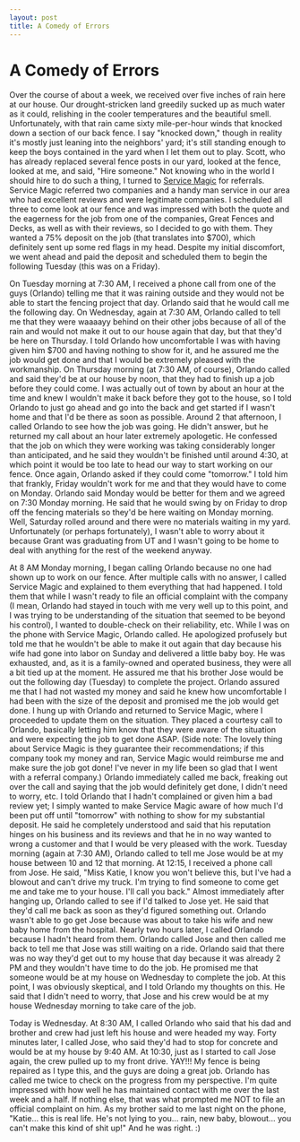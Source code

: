 ```yaml
---
layout: post
title: A Comedy of Errors
---
```


A Comedy of Errors
===================
Over the course of about a week, we received over five inches of rain here at our house. Our drought-stricken land greedily sucked up as much water as it could, relishing in the cooler temperatures and the beautiful smell. 
Unfortunately, with that rain came sixty mile-per-hour winds that knocked down a section of our back fence. I say "knocked down," though in reality it's mostly just leaning into the neighbors' yard; it's still standing 
enough to keep the boys contained in the yard when I let them out to play. Scott, who has already replaced several fence posts in our yard, looked at the fence, looked at me, and said, "Hire someone." Not knowing who in 
the world I should hire to do such a thing, I turned to [Service Magic](www.servicemagic.com) for referrals. Service Magic referred two companies and a handy man service in our area who had excellent reviews and were legitimate 
companies. I scheduled all three to come look at our fence and was impressed with both the quote and the eagerness for the job from one of the companies, Great Fences and Decks, as well as with their reviews, so I decided to go with them. They wanted a 75% deposit on the job 
(that translates into $700), which definitely sent up some red flags in my head. Despite my initial discomfort, we went ahead and paid the deposit and scheduled them to begin the following Tuesday (this was on a Friday). 


On Tuesday morning at 7:30 AM, I received a phone call from one of the guys (Orlando) telling me that it was raining outside and they would not be able to start the fencing project that day. Orlando said that he would call 
me the following day. On Wednesday, again at 7:30 AM, Orlando called to tell me that they were waaaayy behind on their other jobs because of all of the rain and would not make it out to our house again that day, but that they'd
be here on Thursday. I told Orlando how uncomfortable I was with having given him $700 and having nothing to show for it, and he assured me the job would get done and that I would be extremely pleased with the workmanship. 
On Thursday morning (at 7:30 AM, of course), Orlando called and said they'd be at our house by noon, that they had to finish up a job before they could come. I was actually out of town by about an hour at the time and knew 
I wouldn't make it back before they got to the house, so I told Orlando to just go ahead and go into the back and get started if I wasn't home and that I'd be there as soon as possible. Around 2 that afternoon, I called 
Orlando to see how the job was going. He didn't answer, but he returned my call about an hour later extremely apologetic. He confessed that the job on which they were working was taking considerably longer than anticipated, 
and he said they wouldn't be finished until around 4:30, at which point it would be too late to head our way to start working on our fence. Once again, Orlando asked if they could come "tomorrow." I told him that frankly, 
Friday wouldn't work for me and that they would have to come on Monday. Orlando said Monday would be better for them and we agreed on 7:30 Monday morning. He said that he would swing by on Friday to drop off the fencing 
materials so they'd be here waiting on Monday morning. Well, Saturday rolled around and there were no materials waiting in my yard. Unfortunately (or perhaps fortunately), I wasn't able to worry about it because Grant 
was graduating from UT and I wasn't going to be home to deal with anything for the rest of the weekend anyway. 

At 8 AM Monday morning, I began calling Orlando because no one had shown up to work on our fence. After multiple calls with no answer, I called Service Magic and explained to them everything that had happened. I told them 
that while I wasn't ready to file an official complaint with the company (I mean, Orlando had stayed in touch with me very well up to this point, and I was trying to be understanding of the situation that seemed to be beyond 
his control), I wanted to double-check on their reliability, etc. While I was on the phone with Service Magic, Orlando called. He apologized profusely but told me that he wouldn't be able to make it out again that day because 
his wife had gone into labor on Sunday and delivered a little baby boy. He was exhausted, and, as it is a family-owned and operated business, they were all a bit tied up at the moment. He assured me that his brother Jose would 
be out the following day (Tuesday) to complete the project. Orlando assured me that I had not wasted my money and said he knew how uncomfortable I had been with the size of the deposit and promised me the job would get done. 
I hung up with Orlando and returned to Service Magic, where I proceeded to update them on the situation. They placed a courtesy call to Orlando, basically letting him know that they were aware of the situation and were 
expecting the job to get done ASAP. (Side note: The lovely thing about Service Magic is they guarantee their recommendations; if this company took my money and ran, Service Magic would reimburse me and make sure the job got
done! I've never in my life been so glad that I went with a referral company.) Orlando immediately called me back, freaking out over the call and saying that the job would definitely get done, I didn't need to worry, etc. I 
told Orlando that I hadn't complained or given him a bad review yet; I simply wanted to make Service Magic aware of how much I'd been put off until "tomorrow" with nothing to show for my substantial deposit. He said he 
completely understood and said that his reputation hinges on his business and its reviews and that he in no way wanted to wrong a customer and that I would be very pleased with the work. Tuesday morning (again at 7:30 AM), 
Orlando called to tell me Jose would be at my house between 10 and 12 that morning. At 12:15, I received a phone call from Jose. He said, "Miss Katie, I know you won't believe this, but I've had a blowout and can't drive 
my truck. I'm trying to find someone to come get me and take me to your house. I'll call you back." Almost immediately after hanging up, Orlando called to see if I'd talked to Jose yet. He said that they'd call me back as 
soon as they'd figured something out. Orlando wasn't able to go get Jose because was about to take his wife and new baby home from the hospital. Nearly two hours later, I called Orlando because I hadn't heard from them. 
Orlando called Jose and then called me back to tell me that Jose was still waiting on a ride. Orlando said that there was no way they'd get out to my house that day because it was already 2 PM and they wouldn't have time to 
do the job. He promised me that someone would be at my house on Wednesday to complete the job. At this point, I was obviously skeptical, and I told Orlando my thoughts on this. He said that I didn't need to worry, that Jose 
and his crew would be at my house Wednesday morning to take care of the job. 

Today is Wednesday. At 8:30 AM, I called Orlando who said that his dad and brother and crew had just left his house and were headed my way. Forty minutes later, I called Jose, who said they'd had to stop for concrete and would 
be at my house by 9:40 AM. At 10:30, just as I started to call Jose again, the crew pulled up to my front drive. YAY!!! My fence is being repaired as I type this, and the guys are doing a great job. Orlando has called me twice 
to check on the progress from my perspective. I'm quite impressed with how well he has maintained contact with me over the last week and a half. If nothing else, that was what prompted me NOT to file an official complaint on 
him. As my brother said to me last night on the phone, "Katie... this is real life. He's not lying to you... rain, new baby, blowout... you can't make this kind of shit up!" 
And he was right. :)